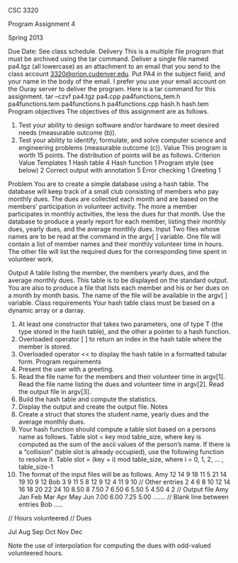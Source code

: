 CSC 3320

Program Assignment 4

Spring 2013

Due Date:
See class schedule.
Delivery
This is a multiple file program that must be archived using the tar command. Deliver
a single file named pa4.tgz (all lowercase) as an attachment to an email that you
send to the class account 3320@orion.cudenver.edu. Put PA4 in the subject field, and
your name in the body of the email. I prefer you use your email account on the Ouray
server to deliver the program. Here is a tar command for this assignment.
tar –czvf pa4.tgz pa4.cpp pa4functions_tem.h pa4functions.tem pa4functions.h
pa4functions.cpp hash.h hash.tem
Program objectives
The objectives of this assignment are as follows.
1. Test your ability to design software and/or hardware to meet desired needs
(measurable outcome (b)).
2. Test your ability to identify, formulate, and solve computer science and
engineering problems (measurable outcome (c)).
Value
This program is worth 15 points. The distribution of points will be as follows.
Criterion                           Value
Templates                           1 
Hash table                          4
Hash function                       1
Program style (see below)           2
Correct output with annotation      5
Error checking                      1
Greeting                            1


Problem
You are to create a simple database using a hash table. The database will keep track of a
small club consisting of members who pay monthly dues. The dues are collected each
month and are based on the members’ participation in volunteer activity. The more a
member participates in monthly activities, the less the dues for that month. Use the
database to produce a yearly report for each member, listing their monthly dues, yearly
dues, and the average monthly dues.
Input
Two files whose names are to be read at the command in the argv[ ] variable. One file
will contain a list of member names and their monthly volunteer time in hours. The other
file will list the required dues for the corresponding time spent in volunteer work.


Output
A table listing the member, the members yearly dues, and the average monthly dues. This
table is to be displayed on the standard output. You are also to produce a file that lists
each member and his or her dues on a month by month basis. The name of the file will
be available in the argv[ ] variable.
Class requirements
Your hash table class must be based on a dynamic array or a darray.
1. At least one constructor that takes two parameters, one of type T (the type stored in
the hash table), and the other a pointer to a hash function.
2. Overloaded operator [ ] to return an index in the hash table where the member is
stored.
3. Overloaded operator << to display the hash table in a formatted tabular form.
Program requirements
1. Present the user with a greeting.
2. Read the file name for the members and their volunteer time in argv[1]. Read the file
name listing the dues and volunteer time in argv[2]. Read the output file in argv[3].
3. Build the hash table and compute the statistics.
4. Display the output and create the output file.
Notes
1. Create a struct that stores the student name, yearly dues and the average monthly
dues.
2. Your hash function should compute a table slot based on a persons name as follows.
Table slot = key mod table_size, where key is computed as the sum of the ascii values
of the person’s name. If there is a “collision” (table slot is already occupied), use the
following function to resolve it.
Table slot = (key + i) mod table_size, where i = 0, 1, 2, … , table_size-1
3. The format of the input files will be as follows.
Amy 12 14 9 18 11 5 21 14 19 10 9 12
Bob 3 9 11 5 8 12 9 12 4 11 9 10
// Other entries
2 4
6 8 10 12 14 16 18 20 22 24
10 8.50 8 7.50 7 6.50 6 5.50 5 4.50 4 2
// Output file
Amy
Jan Feb Mar Apr May Jun
7.00 6.00 7.25 5.00 …….
// Blank line between entries
Bob
…..

// Hours volunteered
// Dues

Jul Aug Sep Oct Nov Dec

Note the use of interpolation for computing the dues with odd-valued volunteered
hours.

